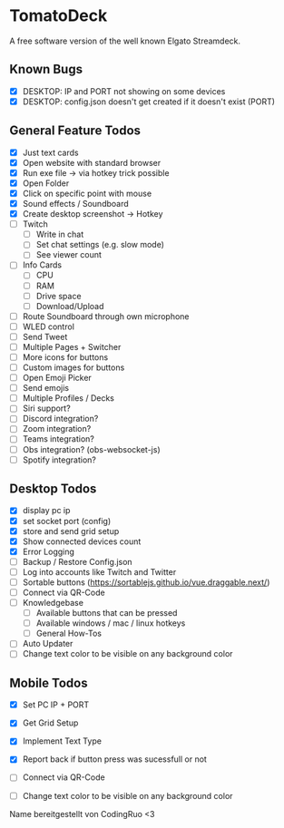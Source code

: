 # TomatoDeck
A free software version of the well known Elgato Streamdeck.

## Known Bugs
- [x] DESKTOP: IP and PORT not showing on some devices
- [x] DESKTOP: config.json doesn't get created if it doesn't exist (PORT)

## General Feature Todos
- [x] Just text cards
- [x] Open website with standard browser
- [x] Run exe file -> via hotkey trick possible
- [x] Open Folder
- [x] Click on specific point with mouse
- [x] Sound effects / Soundboard
- [x] Create desktop screenshot -> Hotkey
- [ ] Twitch
  - [ ] Write in chat
  - [ ] Set chat settings (e.g. slow mode)
  - [ ] See viewer count
- [ ] Info Cards
  - [ ] CPU
  - [ ] RAM
  - [ ] Drive space
  - [ ] Download/Upload
- [ ] Route Soundboard through own microphone
- [ ] WLED control
- [ ] Send Tweet
- [ ] Multiple Pages + Switcher
- [ ] More icons for buttons
- [ ] Custom images for buttons
- [ ] Open Emoji Picker
- [ ] Send emojis
- [ ] Multiple Profiles / Decks
- [ ] Siri support?
- [ ] Discord integration?
- [ ] Zoom integration?
- [ ] Teams integration?
- [ ] Obs integration? (obs-websocket-js)
- [ ] Spotify integration?

## Desktop Todos
- [x] display pc ip
- [x] set socket port (config)
- [x] store and send grid setup
- [x] Show connected devices count
- [x] Error Logging
- [ ] Backup / Restore Config.json
- [ ] Log into accounts like Twitch and Twitter
- [ ] Sortable buttons (https://sortablejs.github.io/vue.draggable.next/)
- [ ] Connect via QR-Code
- [ ] Knowledgebase
  - [ ] Available buttons that can be pressed
  - [ ] Available windows / mac / linux hotkeys
  - [ ] General How-Tos
- [ ] Auto Updater
- [ ] Change text color to be visible on any background color

## Mobile Todos
- [x] Set PC IP + PORT
- [x] Get Grid Setup
- [x] Implement Text Type
- [x] Report back if button press was sucessfull or not
- [ ] Connect via QR-Code
- [ ] Change text color to be visible on any background color


Name bereitgestellt von CodingRuo <3